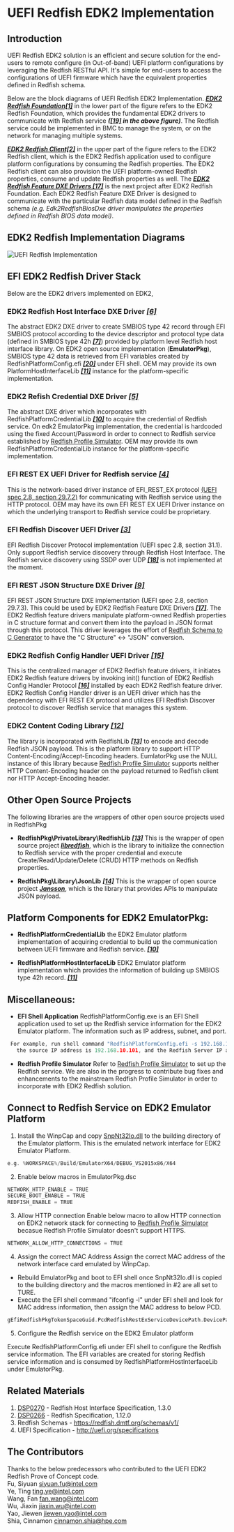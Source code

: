 # UEFI Redfish EDK2 Implementation

## Introduction
UEFI Redfish EDK2 solution is an efficient and secure solution for the end-users to remote configure (in Out-of-band) UEFI platform configurations by leveraging the Redfish RESTful API.  It's simple for end-users to access the configurations of UEFI firmware which have the equivalent properties defined in Redfish schema.

Below are the block diagrams of UEFI Redfish EDK2 Implementation. ***[EDK2 Redfish Foundation[1]](#[0])*** in the lower part of the figure refers to the EDK2 Redfish Foundation, which provides the fundamental EDK2 drivers to communicate with Redfish service ***([[19]](#[0]) in the above figure)***. The Redfish service could be implemented in BMC to manage the system, or on the network for managing multiple systems.

***[EDK2 Redfish Client[2]](#[0])*** in the upper part of the figure refers to the EDK2 Redfish client, which is the EDK2 Redfish application used to configure platform configurations by consuming the Redfish properties. The EDK2 Redfish client can also provision the UEFI platform-owned Redfish properties, consume and update Redfish properties as well. The ***[EDK2 Redfish Feature DXE Drivers [17]](#[0])*** is the next project after EDK2 Redfish Foundation. Each EDK2 Redfish Feature DXE Driver is designed to communicate with the particular Redfish data model defined in the Redfish schema *(e.g. Edk2RedfishBiosDxe driver manipulates the properties defined in Redfish BIOS data model)*.

## <a name="[0]">EDK2 Redfish Implementation Diagrams</a>
![UEFI Redfish Implementation](https://github.com/changab/edk2/blob/RedfishPkgReadMe/RedfishPkg/Documents/Images/RedfishDriverStack.png?raw=true)

## EFI EDK2 Redfish Driver Stack
Below are the EDK2 drivers implemented on EDK2,

### EDK2 Redfish Host Interface DXE Driver ***[[6]](#[0])***

The abstract EDK2 DXE driver to create SMBIOS type 42 record through EFI SMBIOS protocol according to the device descriptor and protocol type data (defined in SMBIOS type 42h ***[[7]](#[0])***) provided by platform level Redfish host interface library. On EDK2 open source implementation (**EmulatorPkg**), SMBIOS type 42 data is retrieved from EFI variables created by RedfishPlatformConfig.efi ***[[20]](#[0])*** under EFI shell. OEM may provide its own PlatformHostInterfaceLib ***[[11]](#[0])*** instance for the platform-specific implementation.

### EDK2 Refish Credential DXE Driver ***[[5]](#[0])***

The abstract DXE driver which incorporates with RedfishPlatformCredentialLib ***[[10]](#[0])*** to acquire the credential of Redfish service. On edk2 EmulatorPkg implementation, the credential is hardcoded using the fixed Account/Password in order to connect to Redfish service established by [Redfish Profile Simulator](https://github.com/DMTF/Redfish-Profile-Simulator). OEM may provide its own RedfishPlatformCredentialLib instance for the platform-specific implementation.

### EFI REST EX UEFI Driver for Redfish service ***[[4]](#[0])***

This is the network-based driver instance of EFI_REST_EX protocol [(UEFI spec 2.8, section 29.7.2)](http://uefi.org/specifications) for communicating with Redfish service using the HTTP protocol. OEM may have its own EFI REST EX UEFI Driver instance on which the underlying transport to Redfish service could be proprietary.

### EFI Redfish Discover UEFI Driver  ***[[3]](#[0])***

EFI Redfish Discover Protocol implementation (UEFI spec 2.8, section 31.1). Only support Redfish service discovery through Redfish Host Interface. The Redfish service discovery using SSDP over UDP ***[[18]](#[0])*** is not implemented at the moment.

### EFI REST JSON Structure DXE Driver  ***[[9]](#[0])***

EFI REST JSON Structure DXE implementation (UEFI spec 2.8, section 29.7.3). This could be used by EDK2 Redfish Feature DXE Drivers ***[[17]](#[0])***. The EDK2 Redfish feature drivers manipulate platform-owned Redfish properties in C structure format and convert them into the payload in JSON format through this protocol. This driver leverages the effort of [Redfish Schema to C Generator](https://github.com/DMTF/Redfish-Schema-C-Struct-Generator) to have the "C Structure" <-> "JSON" conversion.

### EDK2 Redfish Config Handler UEFI Driver ***[[15]](#[0])***

This is the centralized manager of EDK2 Redfish feature drivers, it initiates EDK2 Redfish feature drivers by invoking init() function of EDK2 Redfish Config Handler Protocol ***[[16]](#[0])*** installed by each EDK2 Redfish feature driver. EDK2 Redfish Config Handler driver is an UEFI driver which has the dependency with EFI REST EX protocol and utilizes EFI Redfish Discover protocol to discover Redfish service that manages this system.

### EDK2 Content Coding Library ***[[12]](#[0])***
The library is incorporated with RedfishLib ***[[13]](#[0])*** to encode and decode Redfish JSON payload. This is the platform library to support HTTP Content-Encoding/Accept-Encoding headers. EumlatorPkg use the NULL instance of this library because [Redfish Profile Simulator](https://github.com/DMTF/Redfish-Profile-Simulator) supports neither HTTP Content-Encoding header on the payload returned to Redfish client nor HTTP Accept-Encoding header.

## Other Open Source Projects
  The following libraries are the wrappers of other open source projects used in RedfishPkg

  * **RedfishPkg\PrivateLibrary\RedfishLib**  ***[[13]](#[0])***
  This is the wrapper of open source project ***[libredfish](https://github.com/DMTF/libredfish)***,
  which is the library to initialize the connection to Redfish service with the proper credential and execute Create/Read/Update/Delete (CRUD) HTTP methods on Redfish properties.

  * **RedfishPkg\Library\JsonLib** ***[[14]](#[0])***
  This is the wrapper of open source project ***[Jansson](https://digip.org/jansson)***,  which is the library that provides APIs to manipulate JSON payload.

## Platform Components for EDK2 EmulatorPkg:
  * **RedfishPlatformCredentialLib**
  the EDK2 Emulator platform implementation of acquiring credential to build up the communication between UEFI firmware and Redfish service. ***[[10]](#[0])***

  * **RedfishPlatformHostInterfaceLib**
  EDK2 Emulator platform implementation which provides the information of building up SMBIOS type 42h record. ***[[11]](#[0])***

## Miscellaneous:

   * **EFI Shell Application**
   RedfishPlatformConfig.exe is an EFI Shell application used to set up the Redfish service information for the EDK2 Emulator platform. The information such as IP address, subnet, and port.
   ```C
    For example, run shell command "RedfishPlatformConfig.efi -s 192.168.10.101 255.255.255.0 192.168.10.123 255.255.255.0", which means
      the source IP address is 192.168.10.101, and the Redfish Server IP address is 192.168.10.123.
   ```

   * **Redfish Profile Simulator**
   Refer to [Redfish Profile Simulator](https://github.com/DMTF/Redfish-Profile-Simulator) to set up the Redfish service.
   We are also in the progress to contribute bug fixes and enhancements to the mainstream Redfish Profile Simulator in order to incorporate with EDK2 Redfish solution.

## Connect to Redfish Service on EDK2 Emulator Platform
   1. Install the WinpCap and copy [SnpNt32Io.dll](https://github.com/tianocore/edk2-NetNt32Io) to the building directory of the Emulator platform. This is the emulated network interface for EDK2 Emulator Platform.
   ```C
   e.g. %WORKSPACE%/Build/EmulatorX64/DEBUG_VS2015x86/X64
   ```

   2. Enable below macros in EmulatorPkg.dsc
   ```C
  NETWORK_HTTP_ENABLE = TRUE
  SECURE_BOOT_ENABLE = TRUE
  REDFISH_ENABLE = TRUE
   ```

   3. Allow HTTP connection
   Enable below macro to allow HTTP connection on EDK2 network stack for connecting to [Redfish Profile Simulator](https://github.com/DMTF/Redfish-Profile-Simulator) becasue Redfish Profile Simulator doesn't support HTTPS.
   ```C
   NETWORK_ALLOW_HTTP_CONNECTIONS = TRUE
   ```

   4. Assign the correct MAC Address
   Assign the correct MAC address of the network interface card emulated by WinpCap.
   - Rebuild EmulatorPkg and boot to EFI shell once SnpNt32Io.dll is copied to the building directory and the macros mentioned in #2 are all set to TURE.
   - Execute the EFI shell command "ifconfig -l" under EFI shell and look for MAC address information, then assign the MAC address to below PCD.
   ```c
   gEfiRedfishPkgTokenSpaceGuid.PcdRedfishRestExServiceDevicePath.DevicePath|{DEVICE_PATH("MAC(000000000000,0x1)")}
   ```

   5. Configure the Redfish service on the EDK2 Emulator platform

   Execute RedfishPlatformConfig.efi under EFI shell to configure the Redfish service information. The EFI variables are created for storing Redfish service information and is  consumed by RedfishPlatformHostInterfaceLib under EmulatorPkg.

## Related Materials
1. [DSP0270](https://www.dmtf.org/sites/default/files/standards/documents/DSP0270_1.3.0.pdf) - Redfish Host Interface Specification, 1.3.0
2. [DSP0266](https://www.dmtf.org/sites/default/files/standards/documents/DSP0266_1.12.0.pdf) - Redfish Specification, 1.12.0
3. Redfish Schemas - https://redfish.dmtf.org/schemas/v1/
4. UEFI Specification - http://uefi.org/specifications

## The Contributors
Thanks to the below predecessors who contributed to the UEFI EDK2 Redfish Prove of Concept code.\
Fu, Siyuan <siyuan.fu@intel.com>\
Ye, Ting <ting.ye@intel.com>\
Wang, Fan <fan.wang@intel.com>\
Wu, Jiaxin <jiaxin.wu@intel.com>\
Yao, Jiewen <jiewen.yao@intel.com>\
Shia, Cinnamon <cinnamon.shia@hpe.com>
